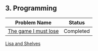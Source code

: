 ## 3. Programming

**Problem Name**|**Status**
----------------|-----------------
[The game I must lose](https://github.com/Akshatji800/amfoss-tasks-demo/tree/master/task-00)|Completed
[Lisa and Shelves]()
